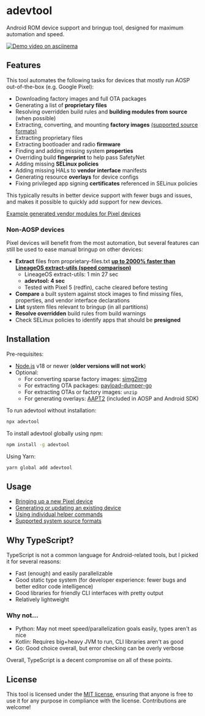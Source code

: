 # adevtool

Android ROM device support and bringup tool, designed for maximum automation and speed.

[![Demo video on asciinema](https://asciinema.org/a/kCWUN6XcyaDEU6bcoE65rVQrv.svg)](https://asciinema.org/a/kCWUN6XcyaDEU6bcoE65rVQrv)

## Features

This tool automates the following tasks for devices that mostly run AOSP out-of-the-box (e.g. Google Pixel):

- Downloading factory images and full OTA packages
- Generating a list of **proprietary files**
- Resolving overridden build rules and **building modules from source** (when possible)
- Extracting, converting, and mounting **factory images** [(supported source formats)](docs/system-source.md)
- Extracting proprietary files
- Extracting bootloader and radio **firmware**
- Finding and adding missing system **properties**
- Overriding build **fingerprint** to help pass SafetyNet
- Adding missing **SELinux policies**
- Adding missing HALs to **vendor interface** manifests
- Generating resource **overlays** for device configs
- Fixing privileged app signing **certificates** referenced in SELinux policies

This typically results in better device support with fewer bugs and issues, and makes it possible to quickly add support for new devices.

[Example generated vendor modules for Pixel devices](https://github.com/NeutronBlobs/android_vendor_google_devices)

### Non-AOSP devices

Pixel devices will benefit from the most automation, but several features can still be used to ease manual bringup on other devices:

- **Extract** files from proprietary-files.txt **[up to 2000% faster than LineageOS extract-utils (speed comparison)](https://asciinema.org/a/eUMNIrKtBrln1CwE1zCUnJO8w)**
  - LineageOS extract-utils: 1 min 27 sec
  - **adevtool: 4 sec**
  - Tested with Pixel 5 (redfin), cache cleared before testing
- **Compare** a built system against stock images to find missing files, properties, and vendor interface declarations
- **List** system files relevant to bringup (in all partitions)
- **Resolve overridden** build rules from build warnings
- Check SELinux policies to identify apps that should be **presigned**

## Installation

Pre-requisites:

- [Node.js](https://nodejs.org/) v18 or newer (**older versions will not work**)
- Optional:
  - For converting sparse factory images: [simg2img](https://github.com/anestisb/android-simg2img)
  - For extracting OTA packages: [payload-dumper-go](https://github.com/ssut/payload-dumper-go)
  - For extracting OTAs or factory images: `unzip`
  - For generating overlays: [AAPT2](https://developer.android.com/studio/command-line/aapt2) (included in AOSP and Android SDK)

To run adevtool without installation:

```bash
npx adevtool
```

To install adevtool globally using npm:

```bash
npm install -g adevtool
```

Using Yarn:

```bash
yarn global add adevtool
```

## Usage

- [Bringing up a new Pixel device](docs/pixel-bringup.md)
- [Generating or updating an existing device](docs/pixel-generate.md)
- [Using individual helper commands](docs/commands.md)
- [Supported system source formats](docs/system-source.md)

## Why TypeScript?

TypeScript is not a common language for Android-related tools, but I picked it for several reasons:

- Fast (enough) and easily parallelizable
- Good static type system (for developer experience: fewer bugs and better editor code intelligence)
- Good libraries for friendly CLI interfaces with pretty output
- Relatively lightweight

### Why not...

- Python: May not meet speed/parallelization goals easily, types aren't as nice
- Kotlin: Requires big+heavy JVM to run, CLI libraries aren't as good
- Go: Good choice overall, but error checking can be overly verbose

Overall, TypeScript is a decent compromise on all of these points.

## License

This tool is licensed under the [MIT license](LICENSE), ensuring that anyone is free to use it for any purpose in compliance with the license. Contributions are welcome!
